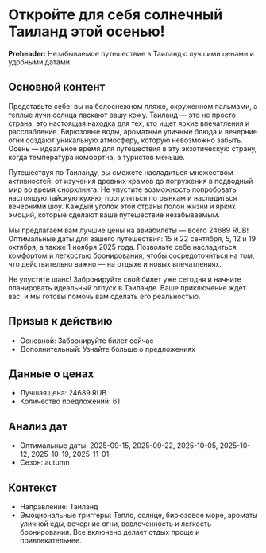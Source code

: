 # Откройте для себя солнечный Таиланд этой осенью!

**Preheader:** Незабываемое путешествие в Таиланд с лучшими ценами и удобными датами.

## Основной контент

Представьте себе: вы на белоснежном пляже, окруженном пальмами, а теплые лучи солнца ласкают вашу кожу. Таиланд — это не просто страна, это настоящая находка для тех, кто ищет яркие впечатления и расслабление. Бирюзовые воды, ароматные уличные блюда и вечерние огни создают уникальную атмосферу, которую невозможно забыть. Осень — идеальное время для путешествия в эту экзотическую страну, когда температура комфортна, а туристов меньше.

Путешествуя по Таиланду, вы сможете насладиться множеством активностей: от изучения древних храмов до погружения в подводный мир во время снорклинга. Не упустите возможность попробовать настоящую тайскую кухню, прогуляться по рынкам и насладиться вечерними шоу. Каждый уголок этой страны полон жизни и ярких эмоций, которые сделают ваше путешествие незабываемым.

Мы предлагаем вам лучшие цены на авиабилеты — всего 24689 RUB! Оптимальные даты для вашего путешествия: 15 и 22 сентября, 5, 12 и 19 октября, а также 1 ноября 2025 года. Позвольте себе насладиться комфортом и легкостью бронирования, чтобы сосредоточиться на том, что действительно важно — на отдыхе и новых впечатлениях.

Не упустите шанс! Забронируйте свой билет уже сегодня и начните планировать идеальный отпуск в Таиланде. Ваше приключение ждет вас, и мы готовы помочь вам сделать его реальностью.

## Призыв к действию

- Основной: Забронируйте билет сейчас
- Дополнительный: Узнайте больше о предложениях

## Данные о ценах

- Лучшая цена: 24689 RUB
- Количество предложений: 61

## Анализ дат

- Оптимальные даты: 2025-09-15, 2025-09-22, 2025-10-05, 2025-10-12, 2025-10-19, 2025-11-01
- Сезон: autumn

## Контекст

- Направление: Таиланд
- Эмоциональные триггеры: Тепло, солнце, бирюзовое море, ароматы уличной еды, вечерние огни, вовлеченность и легкость бронирования. Все включено делает отдых проще и привлекательнее.
